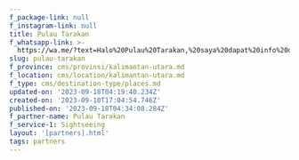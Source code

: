 ```yaml
---
f_package-link: null
f_instagram-link: null
title: Pulau Tarakan
f_whatsapp-link: >-
  https://wa.me/?text=Halo%20Pulau%20Tarakan,%20saya%20dapat%20info%20dari%20@loocale.id%20dan%20punya%20pertanyaan
slug: pulau-tarakan
f_province: cms/provinsi/kalimantan-utara.md
f_location: cms/location/kalimantan-utara.md
f_type: cms/destination-type/places.md
updated-on: '2023-09-18T04:19:40.234Z'
created-on: '2023-09-10T17:04:54.746Z'
published-on: '2023-09-18T04:34:08.284Z'
f_partner-name: Pulau Tarakan
f_service-1: Sightseeing
layout: '[partners].html'
tags: partners
---
```



